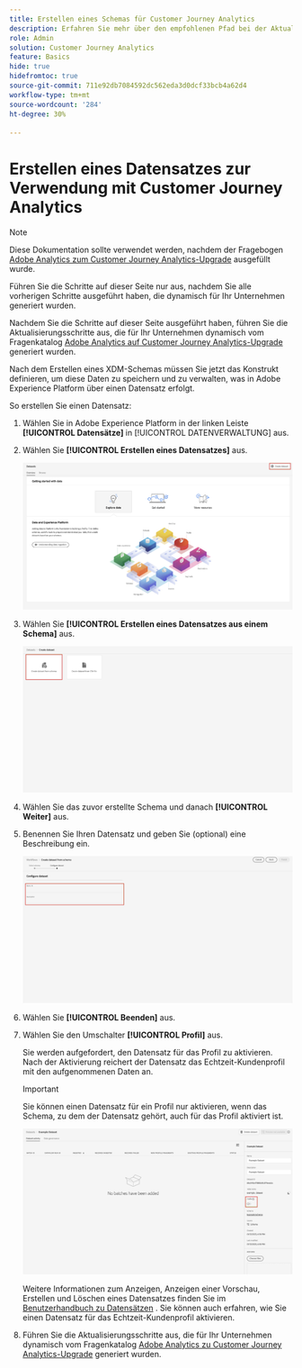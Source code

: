 ```yaml
---
title: Erstellen eines Schemas für Customer Journey Analytics
description: Erfahren Sie mehr über den empfohlenen Pfad bei der Aktualisierung von Adobe Analytics auf Customer Journey Analytics.
role: Admin
solution: Customer Journey Analytics
feature: Basics
hide: true
hidefromtoc: true
source-git-commit: 711e92db7084592dc562eda3d0dcf33bcb4a62d4
workflow-type: tm+mt
source-wordcount: '284'
ht-degree: 30%

---
```


# Erstellen eines Datensatzes zur Verwendung mit Customer Journey Analytics

>[!NOTE]
>
>Diese Dokumentation sollte verwendet werden, nachdem der Fragebogen [Adobe Analytics zum Customer Journey Analytics-Upgrade](https://gigazelle.github.io/cja-ttv/) ausgefüllt wurde.
> 
>Führen Sie die Schritte auf dieser Seite nur aus, nachdem Sie alle vorherigen Schritte ausgeführt haben, die dynamisch für Ihr Unternehmen generiert wurden.
>
>Nachdem Sie die Schritte auf dieser Seite ausgeführt haben, führen Sie die Aktualisierungsschritte aus, die für Ihr Unternehmen dynamisch vom Fragenkatalog [Adobe Analytics auf Customer Journey Analytics-Upgrade](https://gigazelle.github.io/cja-ttv/) generiert wurden.

<!-- Should we single source this instead of duplicate it? The following steps were copied from: /help/data-ingestion/aepwebsdk.md-->

Nach dem Erstellen eines XDM-Schemas müssen Sie jetzt das Konstrukt definieren, um diese Daten zu speichern und zu verwalten, was in Adobe Experience Platform über einen Datensatz erfolgt.

So erstellen Sie einen Datensatz:

1. Wählen Sie in Adobe Experience Platform in der linken Leiste **[!UICONTROL Datensätze]** in [!UICONTROL DATENVERWALTUNG] aus.

1. Wählen Sie **[!UICONTROL Erstellen eines Datensatzes]** aus.

   ![Erstellen eines Datensatzes](assets/create-dataset.png)

1. Wählen Sie **[!UICONTROL Erstellen eines Datensatzes aus einem Schema]** aus.

   ![Erstellen eines Datensatzes aus einem Schema](assets/create-dataset-from-schema.png)

1. Wählen Sie das zuvor erstellte Schema und danach **[!UICONTROL Weiter]** aus.

1. Benennen Sie Ihren Datensatz und geben Sie (optional) eine Beschreibung ein.

   ![Benennen eines Datensatzes](assets/name-your-datatest.png)

1. Wählen Sie **[!UICONTROL Beenden]** aus.

1. Wählen Sie den Umschalter **[!UICONTROL Profil]** aus.

   Sie werden aufgefordert, den Datensatz für das Profil zu aktivieren. Nach der Aktivierung reichert der Datensatz das Echtzeit-Kundenprofil mit den aufgenommenen Daten an.

   >[!IMPORTANT]
   >
   >    Sie können einen Datensatz für ein Profil nur aktivieren, wenn das Schema, zu dem der Datensatz gehört, auch für das Profil aktiviert ist.

   ![Aktivieren eines Schemas für ein Profil](assets/aepwebsdk-dataset-profile.png)

   Weitere Informationen zum Anzeigen, Anzeigen einer Vorschau, Erstellen und Löschen eines Datensatzes finden Sie im [Benutzerhandbuch zu Datensätzen](https://experienceleague.adobe.com/docs/experience-platform/catalog/datasets/user-guide.html?lang=de) . Sie können auch erfahren, wie Sie einen Datensatz für das Echtzeit-Kundenprofil aktivieren.

1. Führen Sie die Aktualisierungsschritte aus, die für Ihr Unternehmen dynamisch vom Fragenkatalog [Adobe Analytics zu Customer Journey Analytics-Upgrade](https://gigazelle.github.io/cja-ttv/) generiert wurden.


